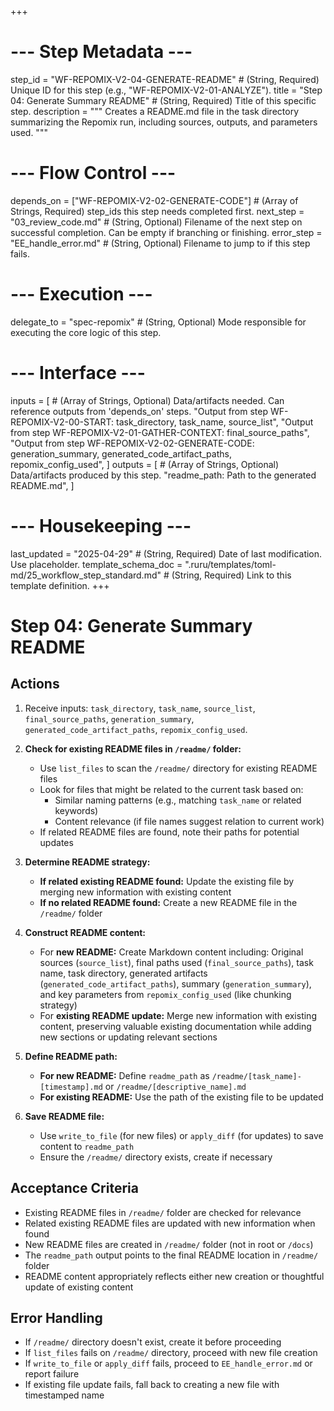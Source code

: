 +++
# --- Step Metadata ---
step_id = "WF-REPOMIX-V2-04-GENERATE-README" # (String, Required) Unique ID for this step (e.g., "WF-REPOMIX-V2-01-ANALYZE").
title = "Step 04: Generate Summary README" # (String, Required) Title of this specific step.
description = """
Creates a README.md file in the task directory summarizing the Repomix run, including sources, outputs, and parameters used.
"""

# --- Flow Control ---
depends_on = ["WF-REPOMIX-V2-02-GENERATE-CODE"] # (Array of Strings, Required) step_ids this step needs completed first.
next_step = "03_review_code.md" # (String, Optional) Filename of the next step on successful completion. Can be empty if branching or finishing.
error_step = "EE_handle_error.md" # (String, Optional) Filename to jump to if this step fails.

# --- Execution ---
delegate_to = "spec-repomix" # (String, Optional) Mode responsible for executing the core logic of this step.

# --- Interface ---
inputs = [ # (Array of Strings, Optional) Data/artifacts needed. Can reference outputs from 'depends_on' steps.
    "Output from step WF-REPOMIX-V2-00-START: task_directory, task_name, source_list",
    "Output from step WF-REPOMIX-V2-01-GATHER-CONTEXT: final_source_paths",
    "Output from step WF-REPOMIX-V2-02-GENERATE-CODE: generation_summary, generated_code_artifact_paths, repomix_config_used",
]
outputs = [ # (Array of Strings, Optional) Data/artifacts produced by this step.
    "readme_path: Path to the generated README.md",
]

# --- Housekeeping ---
last_updated = "2025-04-29" # (String, Required) Date of last modification. Use placeholder.
template_schema_doc = ".ruru/templates/toml-md/25_workflow_step_standard.md" # (String, Required) Link to this template definition.
+++

# Step 04: Generate Summary README

## Actions

1.  Receive inputs: `task_directory`, `task_name`, `source_list`, `final_source_paths`, `generation_summary`, `generated_code_artifact_paths`, `repomix_config_used`.

2.  **Check for existing README files in `/readme/` folder:**
    *   Use `list_files` to scan the `/readme/` directory for existing README files
    *   Look for files that might be related to the current task based on:
        *   Similar naming patterns (e.g., matching `task_name` or related keywords)
        *   Content relevance (if file names suggest relation to current work)
    *   If related README files are found, note their paths for potential updates

3.  **Determine README strategy:**
    *   **If related existing README found:** Update the existing file by merging new information with existing content
    *   **If no related README found:** Create a new README file in the `/readme/` folder

4.  **Construct README content:**
    *   For **new README:** Create Markdown content including: Original sources (`source_list`), final paths used (`final_source_paths`), task name, task directory, generated artifacts (`generated_code_artifact_paths`), summary (`generation_summary`), and key parameters from `repomix_config_used` (like chunking strategy)
    *   For **existing README update:** Merge new information with existing content, preserving valuable existing documentation while adding new sections or updating relevant sections

5.  **Define README path:**
    *   **For new README:** Define `readme_path` as `/readme/[task_name]-[timestamp].md` or `/readme/[descriptive_name].md`
    *   **For existing README:** Use the path of the existing file to be updated

6.  **Save README file:**
    *   Use `write_to_file` (for new files) or `apply_diff` (for updates) to save content to `readme_path`
    *   Ensure the `/readme/` directory exists, create if necessary

## Acceptance Criteria

*   Existing README files in `/readme/` folder are checked for relevance
*   Related existing README files are updated with new information when found
*   New README files are created in `/readme/` folder (not in root or `/docs`)
*   The `readme_path` output points to the final README location in `/readme/` folder
*   README content appropriately reflects either new creation or thoughtful update of existing content

## Error Handling

*   If `/readme/` directory doesn't exist, create it before proceeding
*   If `list_files` fails on `/readme/` directory, proceed with new file creation
*   If `write_to_file` or `apply_diff` fails, proceed to `EE_handle_error.md` or report failure
*   If existing file update fails, fall back to creating a new file with timestamped name